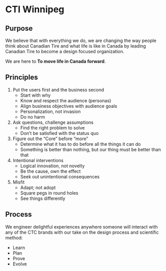 # CTI Winnipeg

## Purpose
We believe that with everything we do, we are changing the way people think about Canadian Tire and what life is like in Canada by leading Canadian Tire to become a design focused organization.

We are here to **To move life in Canada forward**.


## Principles

1. Put the users first and the business second
    * Start with why
    * Know and respect the audience (personas)
    * Align business objectives with audience goals
    * Personalization, not invasion
    * Do no harm
2. Ask questions, challenge assumptions
    * Find the right problem to solve
    * Don’t be satisfied with the status quo
3. Figure out the “Core” before “more”
    * Determine what it has to do before all the things it can do
    * Something is better than nothing, but our thing must be better than that
4. Intentional interventions
    * Logical innovation, not novelty
    * Be the cause, own the effect
    * Seek out unintentional consequences
5. Misfit
    * Adapt; not adopt
    * Square pegs in round holes
    * See things differently


## Process
We engineer delightful experiences anywhere someone will interact with any of the CTC brands with our take on the design process and scientific method:

* Learn
* Plan
* Prove
* Evolve
